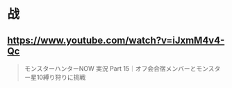 # 战

## https://www.youtube.com/watch?v=iJxmM4v4-Qc

> モンスターハンターNOW 実況 Part 15｜オフ会合宿メンバーとモンスター星10縛り狩りに挑戦 
